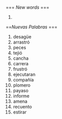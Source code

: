 === *New words* ===

1. 

==*Nuevas Palabras* ===

1. desagüe
2. arrastró
3. peces
4. tejió
5. cancha
6. carrera
7. frustró
8. ejecutaran
9. compañía
10. plomero  
11. payaso
12. informe
13. amena
14. recuento
15. estirar
